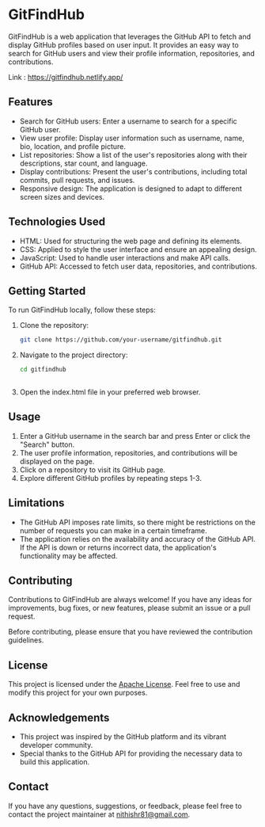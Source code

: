 # GitFindHub

GitFindHub is a web application that leverages the GitHub API to fetch and display GitHub profiles based on user input. It provides an easy way to search for GitHub users and view their profile information, repositories, and contributions.

Link : https://gitfindhub.netlify.app/

## Features

- Search for GitHub users: Enter a username to search for a specific GitHub user.
- View user profile: Display user information such as username, name, bio, location, and profile picture.
- List repositories: Show a list of the user's repositories along with their descriptions, star count, and language.
- Display contributions: Present the user's contributions, including total commits, pull requests, and issues.
- Responsive design: The application is designed to adapt to different screen sizes and devices.

## Technologies Used

- HTML: Used for structuring the web page and defining its elements.
- CSS: Applied to style the user interface and ensure an appealing design.
- JavaScript: Used to handle user interactions and make API calls.
- GitHub API: Accessed to fetch user data, repositories, and contributions.

## Getting Started

To run GitFindHub locally, follow these steps:

1. Clone the repository:

   ```bash
   git clone https://github.com/your-username/gitfindhub.git
   
2. Navigate to the project directory:
  
    ```bash
    cd gitfindhub
  
    ```
 
3. Open the index.html file in your preferred web browser.

## Usage
1. Enter a GitHub username in the search bar and press Enter or click the "Search" button.
2. The user profile information, repositories, and contributions will be displayed on the page.
3. Click on a repository to visit its GitHub page.
4. Explore different GitHub profiles by repeating steps 1-3.

## Limitations
- The GitHub API imposes rate limits, so there might be restrictions on the number of requests you can make in a certain timeframe.
- The application relies on the availability and accuracy of the GitHub API. If the API is down or returns incorrect data, the application's functionality may be affected.

## Contributing
Contributions to GitFindHub are always welcome! If you have any ideas for improvements, bug fixes, or new features, please submit an issue or a pull request.

Before contributing, please ensure that you have reviewed the contribution guidelines.

## License
This project is licensed under the [Apache License](/LICENSE/). Feel free to use and modify this project for your own purposes.

## Acknowledgements
* This project was inspired by the GitHub platform and its vibrant developer community.
* Special thanks to the GitHub API for providing the necessary data to build this application.

## Contact
If you have any questions, suggestions, or feedback, please feel free to contact the project maintainer at nithishr81@gmail.com.
